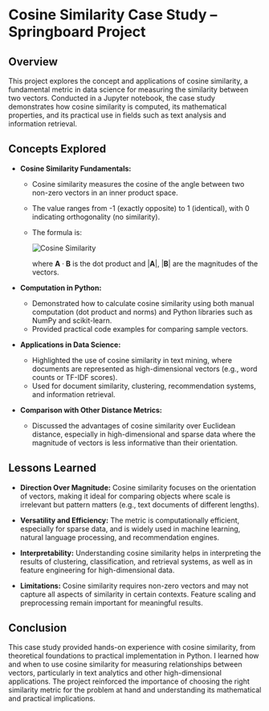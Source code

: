 # Cosine Similarity Case Study – Springboard Project

## Overview

This project explores the concept and applications of cosine similarity, a fundamental metric in data science for measuring the similarity between two vectors. Conducted in a Jupyter notebook, the case study demonstrates how cosine similarity is computed, its mathematical properties, and its practical use in fields such as text analysis and information retrieval.

## Concepts Explored

* **Cosine Similarity Fundamentals:**

  * Cosine similarity measures the cosine of the angle between two non-zero vectors in an inner product space.
  * The value ranges from -1 (exactly opposite) to 1 (identical), with 0 indicating orthogonality (no similarity).
  * The formula is:

    ![Cosine Similarity](https://latex.codecogs.com/svg.image?\text{Cosine%20Similarity}%20=%20\frac{\mathbf{A}\cdot\mathbf{B}}{|\mathbf{A}||\mathbf{B}|})

    where $\mathbf{A} \cdot \mathbf{B}$ is the dot product and $|\mathbf{A}|$, $|\mathbf{B}|$ are the magnitudes of the vectors.

* **Computation in Python:**

  * Demonstrated how to calculate cosine similarity using both manual computation (dot product and norms) and Python libraries such as NumPy and scikit-learn.
  * Provided practical code examples for comparing sample vectors.

* **Applications in Data Science:**

  * Highlighted the use of cosine similarity in text mining, where documents are represented as high-dimensional vectors (e.g., word counts or TF-IDF scores).
  * Used for document similarity, clustering, recommendation systems, and information retrieval.

* **Comparison with Other Distance Metrics:**

  * Discussed the advantages of cosine similarity over Euclidean distance, especially in high-dimensional and sparse data where the magnitude of vectors is less informative than their orientation.

## Lessons Learned

* **Direction Over Magnitude:**
  Cosine similarity focuses on the orientation of vectors, making it ideal for comparing objects where scale is irrelevant but pattern matters (e.g., text documents of different lengths).

* **Versatility and Efficiency:**
  The metric is computationally efficient, especially for sparse data, and is widely used in machine learning, natural language processing, and recommendation engines.

* **Interpretability:**
  Understanding cosine similarity helps in interpreting the results of clustering, classification, and retrieval systems, as well as in feature engineering for high-dimensional data.

* **Limitations:**
  Cosine similarity requires non-zero vectors and may not capture all aspects of similarity in certain contexts. Feature scaling and preprocessing remain important for meaningful results.

## Conclusion

This case study provided hands-on experience with cosine similarity, from theoretical foundations to practical implementation in Python. I learned how and when to use cosine similarity for measuring relationships between vectors, particularly in text analytics and other high-dimensional applications. The project reinforced the importance of choosing the right similarity metric for the problem at hand and understanding its mathematical and practical implications.
